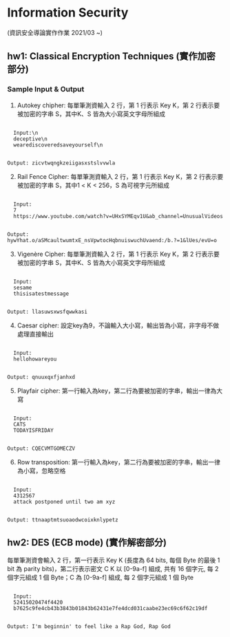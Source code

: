 # Information Security
(資訊安全導論實作作業 2021/03 ~)

## hw1: Classical Encryption Techniques (實作加密部分)
### Sample Input & Output
1. Autokey chipher: 每單筆測資輸入 2 行，第 1 行表示 Key K，第 2 行表示要被加密的字串 S，其中K、S 皆為大小寫英文字母所組成

<code>
  Input:\n
  deceptive\n
  wearediscoveredsaveyourself\n
  
  Output:
  zicvtwqngkzeiigasxstslvvwla
</code>

2. Rail Fence Cipher: 每單筆測資輸入 2 行，第 1 行表示 Key K，第 2 行表示要被加密的字串 S，其中1 < K < 256，S 為可視字元所組成

<code>
  Input:
  7
  https://www.youtube.com/watch?v=UHxSYMEqv1U&ab_channel=UnusualVideos
  
  Output:
  hywYhat.o/aSMcaultwumtxE_nsVpwtocHqbnuiswuchUvaend:/b.?=1&lUes/evU=o
</code>

3. Vigenère Cipher: 每單筆測資輸入 2 行，第 1 行表示 Key K，第 2 行表示要被加密的字串 S，其中K、S 皆為大小寫英文字母所組成

<code>
  Input:
  sesame
  thisisatestmessage
  
  Output:
  llasuwsxwsfqwwkasi
</code>

4. Caesar cipher: 設定key為9，不論輸入大小寫，輸出皆為小寫，非字母不做處理直接輸出

<code>
  Input:
  hellohowareyou
  
  Output:
  qnuuxqxfjanhxd
</code>

5. Playfair cipher: 第一行輸入為key，第二行為要被加密的字串，輸出一律為大寫

<code>
  Input:
  CATS
  TODAYISFRIDAY
  
  Output:
  CQECVMTGOMECZV
</code>

6. Row transposition: 第一行輸入為key，第二行為要被加密的字串，輸出一律為小寫，忽略空格

<code>
  Input:
  4312567
  attack postponed until two am xyz
  
  Output:
  ttnaaptmtsuoaodwcoixknlypetz
</code>

## hw2: DES (ECB mode) (實作解密部分)
每單筆測資會輸入 2 行，第一行表示 Key K (長度為 64 bits, 每個 Byte 的最後 1 bit 為 parity bits)，第二行表示密文 C
K 以 [0-9a-f] 組成, 共有 16 個字元, 每 2 個字元組成 1 個 Byte；C 為 [0-9a-f] 組成, 每 2 個字元組成 1 個 Byte

<code>
  Input:
  52415020474f4420
  b7625c9fe4cb43b3843b01843b62431e7fe4dcd031caabe23ec69c6f62c19df
  
  Output:
  I'm beginnin' to feel like a Rap God, Rap God
</code>
